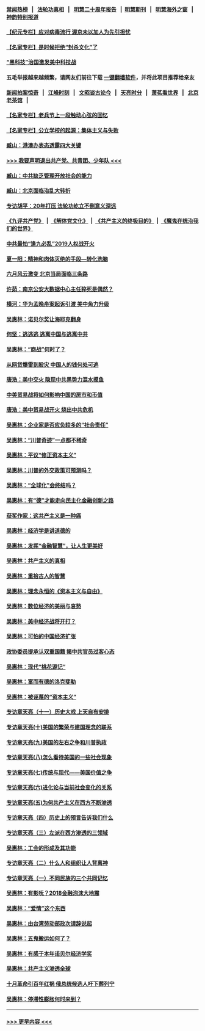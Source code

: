 #### [禁闻热榜](热点新闻.md?=0)  &nbsp;&nbsp;|&nbsp;&nbsp; [法轮功真相](https://github.com/gfw-breaker/truth/blob/master/README.md?=0) &nbsp;&nbsp;|&nbsp;&nbsp; [明慧二十周年报告](https://github.com/gfw-breaker/mh-reports/blob/master/README.md?=0) &nbsp;&nbsp;|&nbsp;&nbsp;[明慧期刊](https://github.com/gfw-breaker/mh-qikan) &nbsp;&nbsp;|&nbsp;&nbsp; [明慧海外之窗](https://github.com/gfw-breaker/mh-news/blob/master/README.md?=0) &nbsp;&nbsp;|&nbsp;&nbsp; [神韵特别报道](https://github.com/gfw-breaker/mh-news/blob/master/shenyun.md?=0)
#### [【纪元专栏】应对病毒流行 渥京未以加人为先引担忧](../pages/nsc423/n11875714.md?t=03030302) 
#### [【名家专栏】是时候拒绝“封杀文化”了](../pages/nsc423/n11814093.md?t=03030302) 
#### [“黑科技”治国激发美中科技战](../pages/nsc423/n11638056.md?t=03030302) 
#### 五毛举报越来越频繁，请网友们前往下载 [一键翻墙软件](https://github.com/gfw-breaker/ssr-accounts)，并将此项目推荐给亲友
#### [新闻拍案惊奇](https://github.com/gfw-breaker/banned-news/blob/master/pages/link4.md) &nbsp;&nbsp;|&nbsp;&nbsp; [江峰时刻](https://github.com/gfw-breaker/banned-news/blob/master/pages/link4.md) &nbsp;&nbsp;|&nbsp;&nbsp; [文昭谈古论今](https://github.com/gfw-breaker/banned-news/blob/master/pages/link4.md) &nbsp;&nbsp;|&nbsp;&nbsp; [天亮时分](https://github.com/gfw-breaker/banned-news/blob/master/pages/link4.md) &nbsp;&nbsp;|&nbsp;&nbsp; [萧茗看世界](https://github.com/gfw-breaker/banned-news/blob/master/pages/link4.md) &nbsp;&nbsp;|&nbsp;&nbsp; [北京老茶馆](https://github.com/gfw-breaker/banned-news/blob/master/pages/link4.md) &nbsp;&nbsp;|&nbsp;&nbsp; 
#### [【名家专栏】老兵节上一段触动心弦的回忆](../pages/nsc423/n11646016.md?t=03030302) 
#### [【名家专栏】公立学校的起源：集体主义与失败](../pages/nsc423/n11601833.md?t=03030302) 
#### [臧山：港澳办表态透露四大关键](../pages/nsc423/n11421628.md?t=03030302) 
#### [>>> 我要声明退出共产党、共青团、少年队 <<<](https://github.com/begood0513/goodnews/blob/master/quit/letter.md) 
#### [臧山：中共缺乏管理开放社会的能力](../pages/nsc423/n11407457.md?t=03030302) 
#### [臧山：北京面临治乱大转折](../pages/nsc423/n11406895.md?t=03030302) 
#### [专访胡平：20年打压 法轮功屹立不倒意义深远](../pages/nsc423/n11398800.md?t=03030302) 
#### [《九评共产党》](https://github.com/begood0513/9ping.md/blob/master/README.md) &nbsp;|&nbsp; [《解体党文化》](../../../../jtdwh.md/blob/master/README.md)  &nbsp;|&nbsp; [《共产主义的终极目的》](../../../../gczydzjmd.md/blob/master/README.md) &nbsp;|&nbsp; [《魔鬼在统治我们的世界》](../../../../mgztzwmdsj.md/blob/master/README.md) 
#### [中共最怕“逢九必乱”2019人权战开火](../pages/nsc423/n11385248.md?t=03030302) 
#### [夏一阳：精神和肉体灭绝的手段—转化洗脑](../pages/nsc423/n11368250.md?t=03030302) 
#### [六月风云激变 北京当局面临三条路](../pages/nsc423/n11313668.md?t=03030302) 
#### [许茹：南京公安大数据中心主任猝死是偶然？](../pages/nsc423/n11064744.md?t=03030302) 
#### [横河：华为孟晚舟案起诉引渡 美中角力升级](../pages/nsc423/n11027230.md?t=03030302) 
#### [吴惠林：诺贝尔奖让海耶克翻身](../pages/nsc423/n10890049.md?t=03030302) 
#### [何坚：逃逃逃 逃离中国与逃离中共](../pages/nsc423/n10592891.md?t=03030302) 
#### [吴惠林：“商战”何时了？](../pages/nsc423/n10573558.md?t=03030302) 
#### [从网贷爆雷到股灾 中国人的钱何处可逃](../pages/nsc423/n10572800.md?t=03030302) 
#### [唐浩：美中交火 隐现中共黑势力混水摸鱼](../pages/nsc423/n10544040.md?t=03030302) 
#### [中美贸易战将如何影响中国的房市和币值](../pages/nsc423/n10543697.md?t=03030302) 
#### [唐浩：美中贸易战开火 烧出中共危机](../pages/nsc423/n10540126.md?t=03030302) 
#### [吴惠林：企业家是否应负较多的“社会责任”](../pages/nsc423/n10535022.md?t=03030302) 
#### [吴惠林：“川普奇迹”一点都不稀奇](../pages/nsc423/n10512808.md?t=03030302) 
#### [吴惠林：平议“修正资本主义”](../pages/nsc423/n10495724.md?t=03030302) 
#### [吴惠林：川普的外交政策可预测吗？](../pages/nsc423/n10462387.md?t=03030302) 
#### [吴惠林：“全球化”会终结吗？](../pages/nsc423/n10452838.md?t=03030302) 
#### [吴惠林：有“德”才能走向民主化金融创新之路](../pages/nsc423/n10432292.md?t=03030302) 
#### [获奖作家：这共产主义是一种癌](../pages/nsc423/n10431541.md?t=03030302) 
#### [吴惠林：经济学是讲道德的](../pages/nsc423/n10398014.md?t=03030302) 
#### [吴惠林：发挥“金融智慧”，让人生更美好](../pages/nsc423/n10375019.md?t=03030302) 
#### [吴惠林：共产主义的真相](../pages/nsc423/n10351394.md?t=03030302) 
#### [吴惠林：重拾古人的智慧](../pages/nsc423/n10337691.md?t=03030302) 
#### [吴惠林：理念永恒的《资本主义与自由》](../pages/nsc423/n10316274.md?t=03030302) 
#### [吴惠林：数位经济的美丽与哀愁](../pages/nsc423/n10292946.md?t=03030302) 
#### [吴惠林：美中经济战将开打？](../pages/nsc423/n10258825.md?t=03030302) 
#### [吴惠林：可怕的中国经济扩张](../pages/nsc423/n10219147.md?t=03030302) 
#### [政协委员提承认双重国籍 揭中共官员过客心态](../pages/nsc423/n10208809.md?t=03030302) 
#### [吴惠林：现代“桃花源记”](../pages/nsc423/n10185234.md?t=03030302) 
#### [吴惠林：富而有德的洛克斐勒](../pages/nsc423/n10142264.md?t=03030302) 
#### [吴惠林：被诬蔑的“资本主义”](../pages/nsc423/n10124816.md?t=03030302) 
#### [专访章天亮（十一）历史大戏 上天自有安排](../pages/nsc423/n10094905.md?t=03030302) 
#### [专访章天亮(十)美国的繁荣与建国理念的联系](../pages/nsc423/n10094899.md?t=03030302) 
#### [专访章天亮(九)美国的左右之争和川普执政](../pages/nsc423/n10094889.md?t=03030302) 
#### [专访章天亮(八)怎么看待美国的一些社会现象](../pages/nsc423/n10094857.md?t=03030302) 
#### [专访章天亮(七)传统与现代——美国价值之争](../pages/nsc423/n10093140.md?t=03030302) 
#### [专访章天亮(六)进化论与当前社会变化的关系](../pages/nsc423/n10092036.md?t=03030302) 
#### [专访章天亮(五)为何共产主义在西方不断渗透](../pages/nsc423/n10083620.md?t=03030302) 
#### [专访章天亮（四）历史上的预言告诉我们什么](../pages/nsc423/n10083606.md?t=03030302) 
#### [专访章天亮（三）左派在西方渗透的三领域](../pages/nsc423/n10081115.md?t=03030302) 
#### [吴惠林：工会的形成及其功能](../pages/nsc423/n10080633.md?t=03030302) 
#### [专访章天亮（二）什么人和组织让人背离神](../pages/nsc423/n10076637.md?t=03030302) 
#### [专访章天亮（一）不同民族的三个共同记忆](../pages/nsc423/n10074188.md?t=03030302) 
#### [吴惠林：有影呒？2018金融泡沫大地震](../pages/nsc423/n10040534.md?t=03030302) 
#### [吴惠林：“爱情”这个东西](../pages/nsc423/n10019423.md?t=03030302) 
#### [吴惠林：由台湾劳动部政次请辞说起](../pages/nsc423/n9979679.md?t=03030302) 
#### [吴惠林：五鬼搬运如何了？](../pages/nsc423/n9925338.md?t=03030302) 
#### [吴惠林：有感于本年诺贝尔经济学奖](../pages/nsc423/n9871883.md?t=03030302) 
#### [吴惠林：共产主义渗透全球](../pages/nsc423/n9812748.md?t=03030302) 
#### [十月革命引百年红祸 俄总统候选人吁下葬列宁](../pages/nsc423/n9810182.md?t=03030302) 
#### [吴惠林：停滞性膨胀何时来到？](../pages/nsc423/n9764136.md?t=03030302) 

----
#### [ >>> 更早内容 <<< ](../indexes/nsc423-earlier.md)
